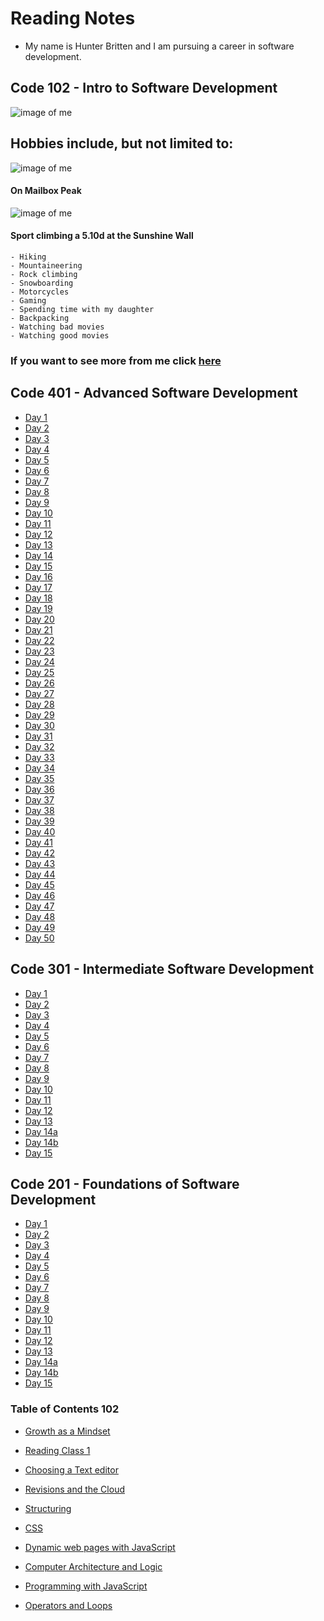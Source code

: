 # Reading Notes

- My name is Hunter Britten and I am pursuing a career in software development.

## Code 102 - Intro to Software Development
![image of me](stunnin.jpg)
## Hobbies include, but not limited to:
![image of me](rainier.jpg)
#### On Mailbox Peak
![image of me](rockclimbing.jpg)
#### Sport climbing a 5.10d at the Sunshine Wall


    - Hiking
    - Mountaineering
    - Rock climbing 
    - Snowboarding
    - Motorcycles
    - Gaming
    - Spending time with my daughter
    - Backpacking
    - Watching bad movies
    - Watching good movies


### If you want to see more from me click [here](https://github.com/hgbritten)


## Code 401 - Advanced Software Development
- [Day 1](401-1.md)
- [Day 2](401-2.md)
- [Day 3](401-3.md)
- [Day 4](401-4.md)
- [Day 5](401-5.md)
- [Day 6](401-6.md)
- [Day 7](401-7.md)
- [Day 8](401-8.md)
- [Day 9](401-9.md)
- [Day 10](401-10.md)
- [Day 11](401-11.md)
- [Day 12](401-12.md)
- [Day 13](401-13.md)
- [Day 14](401-14.md)
- [Day 15](401-15.md)
- [Day 16](401-16.md)
- [Day 17](401-17.md)
- [Day 18](401-18.md)
- [Day 19](401-19.md)
- [Day 20](401-20.md)
- [Day 21](401-21.md)
- [Day 22](401-22.md)
- [Day 23](401-23.md)
- [Day 24](401-24.md)
- [Day 25](401-25.md)
- [Day 26](401-26.md)
- [Day 27](401-27.md)
- [Day 28](401-28.md)
- [Day 29](401-29.md)
- [Day 30](401-30.md)
- [Day 31](401-31.md)
- [Day 32](401-32.md)
- [Day 33](401-33.md)
- [Day 34](401-34.md)
- [Day 35](401-35.md)
- [Day 36](401-36.md)
- [Day 37](401-37.md)
- [Day 38](401-38.md)
- [Day 39](401-39.md)
- [Day 40](401-40.md)
- [Day 41](401-41.md)
- [Day 42](401-42.md)
- [Day 43](401-43.md)
- [Day 44](401-44.md)
- [Day 45](401-45.md)
- [Day 46](401-46.md)
- [Day 47](401-47.md)
- [Day 48](401-48.md)
- [Day 49](401-49.md)
- [Day 50](401-50.md)


## Code 301 - Intermediate Software Development

- [Day 1](301-1.md)
- [Day 2](301-2.md)
- [Day 3](301-3.md)
- [Day 4](301-4.md)
- [Day 5](301-5.md)
- [Day 6](301-6.md)
- [Day 7](301-7.md)
- [Day 8](301-8.md)
- [Day 9](301-9.md)
- [Day 10](301-10.md)
- [Day 11](301-11.md)
- [Day 12](301-12.md)
- [Day 13](301-13.md)
- [Day 14a](301-14.md)
- [Day 14b](301-15.md)
- [Day 15](301-16.md)


## Code 201 - Foundations of Software Development

- [Day 1](class-01.md)
- [Day 2](class-02.md)
- [Day 3](class-03.md)
- [Day 4](class-04.md)
- [Day 5](class-05.md)
- [Day 6](class-06.md)
- [Day 7](class-07.md)
- [Day 8](class-08.md)
- [Day 9](class-09.md)
- [Day 10](class-10.md)
- [Day 11](class-11.md)
- [Day 12](class-12.md)
- [Day 13](class-13.md)
- [Day 14a](class-14a.md)
- [Day 14b](class-14b.md)
- [Day 15](class-15.md)

### Table of Contents 102


- [Growth as a Mindset](growthasamindset.md)

- [Reading Class 1](read01.md)

- [Choosing a Text editor](read02.md)

- [Revisions and the Cloud](read03.md)

- [Structuring](read04.md)

- [CSS](read05.md)

- [Dynamic web pages with JavaScript](read06a.md)

- [Computer Architecture and Logic](read06b.md)

- [Programming with JavaScript](read07.md)

- [Operators and Loops](read08.md)